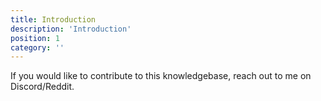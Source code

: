 ```yaml
---
title: Introduction
description: 'Introduction'
position: 1
category: ''
---
```


If you would like to contribute to this knowledgebase, reach out to me on Discord/Reddit.